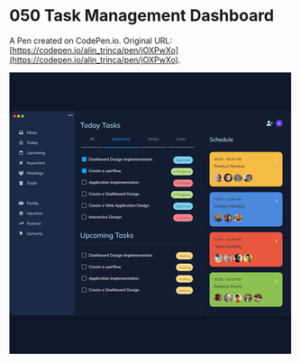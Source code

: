 # 050 Task Management Dashboard

A Pen created on CodePen.io. Original URL: [https://codepen.io/alin_trinca/pen/jOXPwXo](https://codepen.io/alin_trinca/pen/jOXPwXo).

![Task Management Dashboard Screenshot](dashboard.png)
